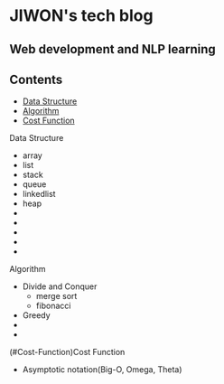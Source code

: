 # JIWON's tech blog
## Web development and NLP learning


## Contents
* [Data Structure](#Data-Structure)
* [Algorithm](#Algorithm)
* [Cost Function](#Cost-Function)


Data Structure
* array
* list
* stack
* queue
* linkedlist
* heap
*
*
*
*
*

Algorithm
* Divide and Conquer
  * merge sort
  * fibonacci
* Greedy
* 
* 

(#Cost-Function)Cost Function
* Asymptotic notation(Big-O, Omega, Theta)
